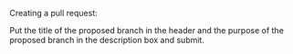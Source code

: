 Creating a pull request:

Put the title of the proposed branch in the header and the purpose of the proposed branch in the description box and submit.
